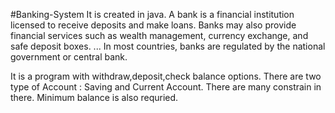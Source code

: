 #Banking-System
It is created in java.
A bank is a financial institution licensed to receive deposits and make loans. 
Banks may also provide financial services such as wealth management, currency exchange, and safe deposit boxes. ... 
In most countries, banks are regulated by the national government or central bank.


It is a program with withdraw,deposit,check balance options.
There are two type of Account : Saving and Current Account.
There are many constrain in there.
Minimum balance is also requried.
